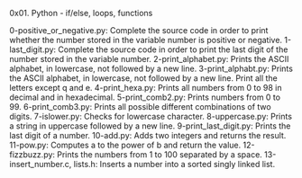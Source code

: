 0x01. Python - if/else, loops, functions

0-positive_or_negative.py: Complete the source code in order to print whether the number stored in the variable number is positive or negative.
1-last_digit.py: Complete the source code in order to print the last digit of the number stored in the variable number.
2-print_alphabet.py: Prints the ASCII alphabet, in lowercase, not followed by a new line.
3-print_alphabt.py: Prints the ASCII alphabet, in lowercase, not followed by a new line. Print all the letters except q and e.
4-print_hexa.py: Prints all numbers from 0 to 98 in decimal and in hexadecimal.
5-print_comb2.py: Prints numbers from 0 to 99.
6-print_comb3.py: Prints all possible different combinations of two digits.
7-islower.py: Checks for lowercase character.
8-uppercase.py: Prints a string in uppercase followed by a new line.
9-print_last_digit.py: Prints the last digit of a number.
10-add.py: Adds two integers and returns the result.
11-pow.py: Computes a to the power of b and return the value.
12-fizzbuzz.py: Prints the numbers from 1 to 100 separated by a space.
13-insert_number.c, lists.h: Inserts a number into a sorted singly linked list.

